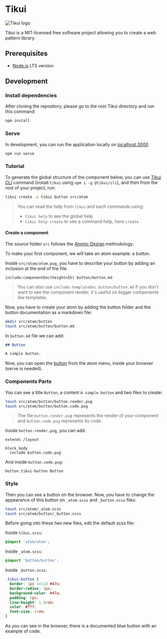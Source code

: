 # Tikui

![Tikui logo](./logo.svg)

Tikui is a MIT-licensed free software project allowing you to create a web pattern library.

## Prerequisites

- [Node.js](https://nodejs.org) LTS version

## Development

### Install dependencies

After cloning the repository, please go to the root Tikui directory and run this command:

```bash
npm install
```

### Serve

In development, you can run the application locally on [localhost:3000](http://localhost:3000/)

```bash
npm run serve
```

### Tutorial

To generate the global structure of the component below, you can use [Tikui CLI](https://github.com/tikui/tikui-cli) command (install `tikui` using `npm i -g @tikui/cli`), and then from the root of your project, run:

```bash
tikui create -p tikui button src/atom
```

> You can read the help from `tikui` and each commands using:
>
> - `tikui help` to see the global help
> - `tikui help create` to see a command help, here `create`

#### Create a component

The source folder `src` follows the [Atomic Design](http://atomicdesign.bradfrost.com/table-of-contents/) methodology.

To make your first component, we will take an atom example: a button.

Inside `src/atom/atom.pug`, you have to describe your button by adding an inclusion at the end of the file:

```pug
include:componentDoc(height=55) button/button.md
```

> You can also use `include:templateDoc button/button.md` if you don't want to see the component render, it's useful on bigger components like templates.

Now, you have to create your atom by adding the button folder and the button documentation as a markdown file:

```bash
mkdir src/atom/button
touch src/atom/button/button.md
```

In `button.md` file we can add:

```markdown
## Button

A simple button.
```

Now, you can open the [button](http://localhost:3000/atom/atom.html#button) from the atom menu, inside your browser (serve is needed).

### Components Parts

You can see a title `Button`, a content `A simple button` and two files to create:

```bash
touch src/atom/button/button.render.pug
touch src/atom/button/button.code.pug
```

> The file `button.render.pug` represents the render of your component and `button.code.pug` represents its code.

Inside `button.render.pug`, you can add:

```pug
extends /layout

block body
  include button.code.pug
```

And inside `button.code.pug`:

```pug
button.tikui-button Button
```

### Style

Then you can see a button on the browser. Now, you have to change the appearance of this button on `_atom.scss` and `_button.scss` files:

```bash
touch src/atom/_atom.scss
touch src/atom/button/_button.scss
```

Before going into these two new files, edit the default scss file:

Inside `tikui.scss`:

```scss
@import 'atom/atom';
```

Inside `_atom.scss`:

```scss
@import 'button/button';
```

Inside `_button.scss`:

```scss
.tikui-button {
  border: 1px solid #47a;
  border-radius: 3px;
  background-color: #47a;
  padding: 5px;
  line-height: 1.5rem;
  color: #fff;
  font-size: 1rem;
}
```

As you can see in the browser, there is a documented blue button with an example of code.
